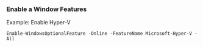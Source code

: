 ### Enable a Window Features
Example: Enable Hyper-V
```
Enable-WindowsOptionalFeature -Online -FeatureName Microsoft-Hyper-V -All
```